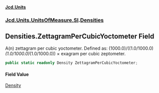 #### [Jcd.Units](index.md 'index')
### [Jcd.Units.UnitsOfMeasure.SI](Jcd.Units.UnitsOfMeasure.SI.md 'Jcd.Units.UnitsOfMeasure.SI').[Densities](Densities.md 'Jcd.Units.UnitsOfMeasure.SI.Densities')

## Densities.ZettagramPerCubicYoctometer Field

A(n) zettagram per cubic yoctometer. Defined as: (1000.0)/((1.0/1000.0)*(1.0/1000.0)*(1.0/1000.0)) × exagram per cubic zeptometer.

```csharp
public static readonly Density ZettagramPerCubicYoctometer;
```

#### Field Value
[Density](Density.md 'Jcd.Units.UnitTypes.Density')